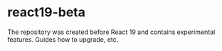 # react19-beta
The repository was created before React 19 and contains experimental features. Guides how to upgrade, etc.
